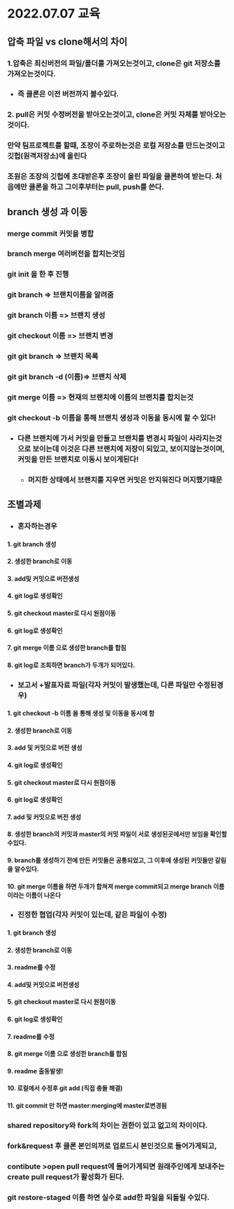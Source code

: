 # 2022.07.07 교육

## 압축 파일 vs clone해서의 차이

### 1.압축은 최신버전의 파일/폴더를 가져오는것이고, clone은 git 저장소를 가져오는것이다.

- ### 즉 클론은 이전 버전까지 볼수있다.

### 2. pull은 커밋 수정버전을 받아오는것이고, clone은 커밋 자체를 받아오는것이다.

### 만약 팀프로젝트를 할때, 조장이 주로하는것은 로컬 저장소를 만드는것이고 깃헙(원격저장소)에 올린다
### 조원은 조장의 깃헙에 초대받은후 조장이 올린 파일을 클론하여 받는다. 처음에만 클론을 하고 그이후부터는 pull, push를 쓴다.

## branch 생성 과 이동

### merge commit 커밋을 병합

### branch merge 여러버전을 합치는것임

### git init 을 한 후 진행

### git branch => 브랜치이름을 알려줌

### git branch 이름 => 브랜치 생성

### git checkout 이름 => 브랜치 변경

### git git branch => 브랜치 목록

### git git branch -d (이름)=> 브랜치 삭제

### git merge 이름 => 현재의 브랜치에 이름의 브랜치를 합치는것

### git checkout -b 이름을 통해 브랜치 생성과 이동을 동시에 할 수 있다!

- ### 다른 브랜치에 가서 커밋을 만들고 브랜치를 변경시 파일이 사라지는것으로 보이는데 이것은 다른 브랜치에 저장이 되있고, 보이지않는것이며, 커밋을 만든 브랜치로 이동시 보이게된다!

  - ### 머지한 상태에서 브랜치를 지우면 커밋은 안지워진다 머지했기때문

## 조별과제

-  ### 혼자하는경우

#### 1. git branch 생성
#### 2. 생성한 branch로 이동
#### 3. add및 커밋으로 버전생성
#### 4. git log로 생성확인
#### 5. git checkout master로 다시 원점이동
#### 6. git log로 생성확인
#### 7. git merge 이름 으로 생성한 branch를 합침
#### 8. git log로 조회하면 branch가 두개가 되어있다.
- ### 보고서 +발표자료 파일(각자 커밋이 발생했는데, 다른 파일만 수정된경우)

#### 1. git checkout -b 이름 을 통해 생성 및 이동을 동시에 함
#### 2. 생성한 branch로 이동
#### 3. add 및 커밋으로 버전 생성
#### 4. git log로 생성확인
#### 5. git checkout master로 다시 원점이동
#### 6. git log로 생성확인
#### 7. add 및 커밋으로 버전 생성
#### 8. 생성한 branch의 커밋과 master의 커밋 파일이 서로 생성된곳에서만 보임을 확인할수있다.
#### 9. branch를 생성하기 전에 만든 커밋들은 공통되었고, 그 이후에 생성된 커밋들만 갈림을 알수있다.
#### 10. git merge 이름을 하면 두개가 합쳐져 merge commit되고 merge branch 이름이라는 이름이 나온다
- ### 진정한 협업(각자 커밋이 있는데, 같은 파일이 수정)

#### 1. git branch 생성
#### 2. 생성한 branch로 이동
#### 3. readme를 수정
#### 4. add및 커밋으로 버전생성
#### 5. git checkout master로 다시 원점이동
#### 6. git log로 생성확인
#### 7. readme를 수정
#### 8. git merge 이름 으로 생성한 branch를 합침
#### 9. readme 출동발생!
#### 10. 로컬에서 수정후 git add (직접 충돌 해결)
#### 11. git commit 만 하면 master:merging에 master로변경됨

### shared repository와 fork의 차이는 권한이 있고 없고의 차이이다.

### fork&request 후 클론 본인의꺼로 업로드시 본인것으로 들어가게되고, 

### contibute >open pull request에 들어가게되면 원래주인에게 보내주는 create pull request가 활성화가 된다.
### git restore-staged 이름 하면 실수로 add한 파일을 되돌릴 수있다.
